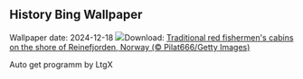 ## History Bing Wallpaper
Wallpaper date: 2024-12-18
![](https://www.bing.com/th?id=OHR.ReinefjordenNorway_EN-US8636083241_UHD.jpg&w=1000)Download: [Traditional red fishermen's cabins on the shore of Reinefjorden, Norway (© Pilat666/Getty Images)](https://www.bing.com/th?id=OHR.ReinefjordenNorway_EN-US8636083241_UHD.jpg)

Auto get programm by LtgX
